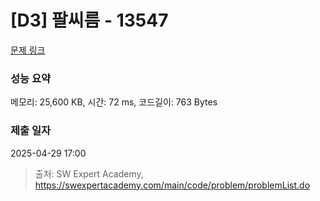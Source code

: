 # [D3] 팔씨름 - 13547 

[문제 링크](https://swexpertacademy.com/main/code/problem/problemDetail.do?contestProbId=AX6PP9G6p1sDFAS9) 

### 성능 요약

메모리: 25,600 KB, 시간: 72 ms, 코드길이: 763 Bytes

### 제출 일자

2025-04-29 17:00



> 출처: SW Expert Academy, https://swexpertacademy.com/main/code/problem/problemList.do